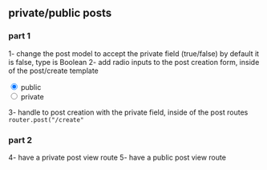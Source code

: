 ## private/public posts

### part 1

1- change the post model to accept the private field (true/false) by default it is false, type is Boolean
2- add radio inputs to the post creation form, inside of the post/create template 

<div>
  <input type="radio" name="private" value="false"
         checked>
  <label for="huey">public</label>
</div>

<div>
  <input type="radio" name="private" value="true">
  <label for="dewey">private</label>
</div>

3- handle to post creation with the private field, inside of the post routes `router.post("/create"`

### part 2

4- have a private post view route
5- have a public post view route
